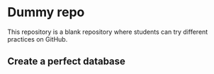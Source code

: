 # Dummy repo
This repository is a blank repository where students can try different practices on GitHub.

## Create a perfect database

